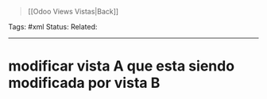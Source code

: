 > [[Odoo Views Vistas|Back]]

Tags: #xml
Status: 
Related: 

___

# modificar vista A que esta siendo modificada por vista B



